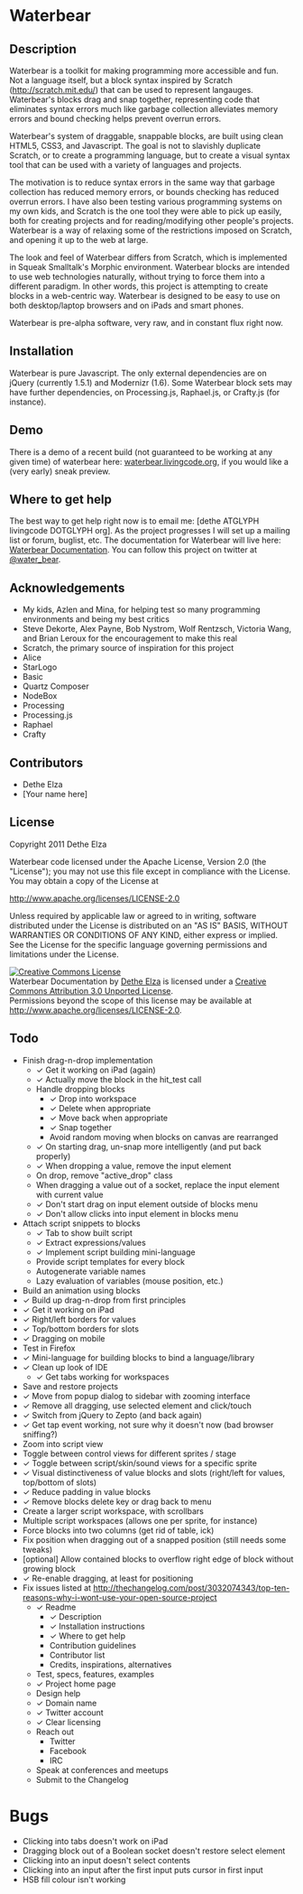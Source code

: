 # Waterbear

## Description

Waterbear is a toolkit for making programming more accessible and fun. Not a language itself, but a block syntax inspired by Scratch (http://scratch.mit.edu/) that can be used to represent langauges. Waterbear's blocks drag and snap together, representing code that eliminates syntax errors much like garbage collection alleviates memory errors and bound checking helps prevent overrun errors.

Waterbear's system of draggable, snappable blocks, are built using clean HTML5, CSS3, and Javascript. The goal is not to slavishly duplicate Scratch, or to create a programming language, but to create a visual syntax tool that can be used with a variety of languages and projects.

The motivation is to reduce syntax errors in the same way that garbage collection has reduced memory errors, or bounds checking has reduced overrun errors. I have also been testing various programming systems on my own kids, and Scratch is the one tool they were able to pick up easily, both for creating projects and for reading/modifying other people's projects. Waterbear is a way of relaxing some of the restrictions imposed on Scratch, and opening it up to the web at large.

The look and feel of Waterbear differs from Scratch, which is implemented in Squeak Smalltalk's Morphic environment. Waterbear blocks are intended to use web technologies naturally, without trying to force them into a different paradigm. In other words, this project is attempting to create blocks in a web-centric way. Waterbear is designed to be easy to use on both desktop/laptop browsers and on iPads and smart phones.

Waterbear is pre-alpha software, very raw, and in constant flux right now.

## Installation

Waterbear is pure Javascript. The only external dependencies are on jQuery (currently 1.5.1) and Modernizr (1.6). Some Waterbear block sets may have further dependencies, on Processing.js, Raphael.js, or Crafty.js (for instance).

## Demo

There is a demo of a recent build (not guaranteed to be working at any given time) of waterbear here: <a href="http://waterbearlang.com/">waterbear.livingcode.org</a>, if you would like a (very early) sneak preview.

## Where to get help

The best way to get help right now is to email me: [dethe ATGLYPH livingcode DOTGLYPH org]. As the project progresses I will set up a mailing list or forum, buglist, etc.  The documentation for Waterbear will live here: <a href="docs/">Waterbear Documentation</a>. You can follow this project on twitter at <a href="http://twitter.com/water_bear">@water_bear</a>.

## Acknowledgements

* My kids, Azlen and Mina, for helping test so many programming environments and being my best critics
* Steve Dekorte, Alex Payne, Bob Nystrom, Wolf Rentzsch, Victoria Wang, and Brian Leroux for the encouragement to make this real
* Scratch, the primary source of inspiration for this project
* Alice
* StarLogo
* Basic
* Quartz Composer
* NodeBox
* Processing
* Processing.js
* Raphael
* Crafty


## Contributors

* Dethe Elza
* [Your name here]


## License

Copyright 2011 Dethe Elza

Waterbear code licensed under the Apache License, Version 2.0 (the "License");
you may not use this file except in compliance with the License.
You may obtain a copy of the License at

<a href="http://www.apache.org/licenses/LICENSE-2.0">http://www.apache.org/licenses/LICENSE-2.0</a>

Unless required by applicable law or agreed to in writing, software
distributed under the License is distributed on an "AS IS" BASIS,
WITHOUT WARRANTIES OR CONDITIONS OF ANY KIND, either express or implied.
See the License for the specific language governing permissions and
limitations under the License.

<a rel="license" href="http://creativecommons.org/licenses/by/3.0/"><img alt="Creative Commons License" style="border-width:0" src="http://i.creativecommons.org/l/by/3.0/88x31.png" /></a><br /><span xmlns:dct="http://purl.org/dc/terms/" href="http://purl.org/dc/dcmitype/Text" property="dct:title" rel="dct:type">Waterbear Documentation</span> by <a xmlns:cc="http://creativecommons.org/ns#" href="http://waterbearlang.com/" property="cc:attributionName" rel="cc:attributionURL">Dethe Elza</a> is licensed under a <a rel="license" href="http://creativecommons.org/licenses/by/3.0/">Creative Commons Attribution 3.0 Unported License</a>.<br />Permissions beyond the scope of this license may be available at <a xmlns:cc="http://creativecommons.org/ns#" href="http://www.apache.org/licenses/LICENSE-2.0" rel="cc:morePermissions">http://www.apache.org/licenses/LICENSE-2.0</a>.


## Todo

* Finish drag-n-drop implementation
  - ✓ Get it working on iPad (again)
  - ✓ Actually move the block in the hit_test call
  - Handle dropping blocks
    - ✓ Drop into workspace
    - ✓ Delete when appropriate
    - ✓ Move back when appropriate
    - ✓ Snap together
    - Avoid random moving when blocks on canvas are rearranged
  - ✓ On starting drag, un-snap more intelligently (and put back properly)
  - ✓ When dropping a value, remove the input element
  - On drop, remove "active_drop" class
  - When dragging a value out of a socket, replace the input element with current value
  - ✓ Don't start drag on input element outside of blocks menu
  - ✓ Don't allow clicks into input element in blocks menu
* Attach script snippets to blocks
  - ✓ Tab to show built script
  - ✓ Extract expressions/values
  - ✓ Implement script building mini-language
  - Provide script templates for every block
  - Autogenerate variable names
  - Lazy evaluation of variables (mouse position, etc.)
* Build an animation using blocks
* ✓ Build up drag-n-drop from first principles
* ✓ Get it working on iPad
* ✓ Right/left borders for values
* ✓ Top/bottom borders for slots
* ✓ Dragging on mobile
* Test in Firefox
* ✓ Mini-language for building blocks to bind a language/library
* ✓ Clean up look of IDE
  - ✓ Get tabs working for workspaces
* Save and restore projects
* ✓ Move from popup dialog to sidebar with zooming interface
* ✓ Remove all dragging, use selected element and click/touch
* ✓ Switch from jQuery to Zepto (and back again)
* ✓ Get tap event working, not sure why it doesn't now (bad browser sniffing?)
* Zoom into script view
* Toggle between control views for different sprites / stage
* ✓ Toggle between script/skin/sound views for a specific sprite
* ✓ Visual distinctiveness of value blocks and slots (right/left for values, top/bottom of slots)
* ✓ Reduce padding in value blocks
* ✓ Remove blocks delete key or drag back to menu
* Create a larger script workspace, with scrollbars
* Multiple script workspaces (allows one per sprite, for instance)
* Force blocks into two columns (get rid of table, ick)
* Fix position when dragging out of a snapped position (still needs some tweaks)
* [optional] Allow contained blocks to overflow right edge of block without growing block
* ✓ Re-enable dragging, at least for positioning
* Fix issues listed at http://thechangelog.com/post/3032074343/top-ten-reasons-why-i-wont-use-your-open-source-project
  - ✓ Readme
    - ✓ Description
    - ✓ Installation instructions
    - ✓ Where to get help
    - Contribution guidelines
    - Contributor list
    - Credits, inspirations, alternatives
  - Test, specs, features, examples
  - ✓ Project home page
  - Design help
  - ✓ Domain name
  - ✓ Twitter account
  - ✓ Clear licensing
  - Reach out
    - Twitter
    - Facebook
    - IRC
  - Speak at conferences and meetups
  - Submit to the Changelog
  
# Bugs

* Clicking into tabs doesn't work on iPad
* Dragging block out of a Boolean socket doesn't restore select element
* Clicking into an input doesn't select contents
* Clicking into an input after the first input puts cursor in first input
* HSB fill colour isn't working


